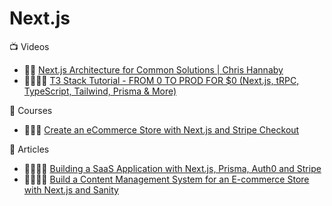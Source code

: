 # Next.js

:tv: Videos
- 🌟🌟 [Next.js Architecture for Common Solutions  | Chris Hannaby](https://www.youtube.com/watch?v=ZGAR8RdBdok)
- 🌟🌟🌟🌟 [T3 Stack Tutorial - FROM 0 TO PROD FOR $0 (Next.js, tRPC, TypeScript, Tailwind, Prisma & More)](https://www.youtube.com/watch?v=YkOSUVzOAA4&t=491s)

:movie_camera: Courses
- 🌟🌟🌟 [Create an eCommerce Store with Next.js and Stripe Checkout](https://egghead.io/courses/create-an-ecommerce-store-with-next-js-and-stripe-checkout-562c)

:memo: Articles
- 🌟🌟🌟🌟 [Building a SaaS Application with Next.js, Prisma, Auth0 and Stripe](https://egghead.io/blog/saas-app-with-nextjs-prisma-auth0-and-stripe)
- 🌟🌟🌟🌟 [Build a Content Management System for an E-commerce Store with Next.js and Sanity](https://egghead.io/blog/build-cms-for-ecommerce-store-with-nextjs-and-sanity)

